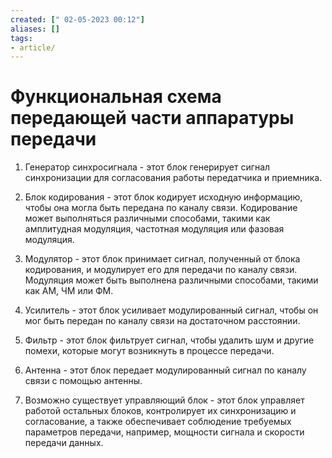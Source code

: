 ```yaml
---
created: [" 02-05-2023 00:12"]
aliases: []
tags:
- article/
---
```


# Функциональная схема передающей части аппаратуры передачи

1.  Генератор синхросигнала - этот блок генерирует сигнал синхронизации для согласования работы передатчика и приемника.
    
2.  Блок кодирования - этот блок кодирует исходную информацию, чтобы она могла быть передана по каналу связи. Кодирование может выполняться различными способами, такими как амплитудная модуляция, частотная модуляция или фазовая модуляция.
    
3.  Модулятор - этот блок принимает сигнал, полученный от блока кодирования, и модулирует его для передачи по каналу связи. Модуляция может быть выполнена различными способами, такими как АМ, ЧМ или ФМ.
    
4.  Усилитель - этот блок усиливает модулированный сигнал, чтобы он мог быть передан по каналу связи на достаточном расстоянии.
    
5.  Фильтр - этот блок фильтрует сигнал, чтобы удалить шум и другие помехи, которые могут возникнуть в процессе передачи.
    
6.  Антенна - этот блок передает модулированный сигнал по каналу связи с помощью антенны.
    
7.  Возможно существует управляющий блок - этот блок управляет работой остальных блоков, контролирует их синхронизацию и согласование, а также обеспечивает соблюдение требуемых параметров передачи, например, мощности сигнала и скорости передачи данных.

